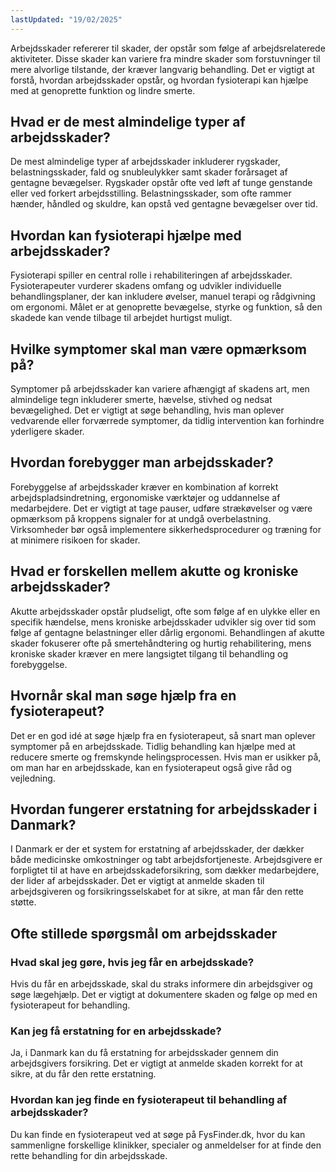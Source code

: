```yaml
---
lastUpdated: "19/02/2025"
---
```


Arbejdsskader refererer til skader, der opstår som følge af arbejdsrelaterede aktiviteter. Disse skader kan variere fra mindre skader som forstuvninger til mere alvorlige tilstande, der kræver langvarig behandling. Det er vigtigt at forstå, hvordan arbejdsskader opstår, og hvordan fysioterapi kan hjælpe med at genoprette funktion og lindre smerte.

## Hvad er de mest almindelige typer af arbejdsskader?

De mest almindelige typer af arbejdsskader inkluderer rygskader, belastningsskader, fald og snubleulykker samt skader forårsaget af gentagne bevægelser. Rygskader opstår ofte ved løft af tunge genstande eller ved forkert arbejdsstilling. Belastningsskader, som ofte rammer hænder, håndled og skuldre, kan opstå ved gentagne bevægelser over tid.

## Hvordan kan fysioterapi hjælpe med arbejdsskader?

Fysioterapi spiller en central rolle i rehabiliteringen af arbejdsskader. Fysioterapeuter vurderer skadens omfang og udvikler individuelle behandlingsplaner, der kan inkludere øvelser, manuel terapi og rådgivning om ergonomi. Målet er at genoprette bevægelse, styrke og funktion, så den skadede kan vende tilbage til arbejdet hurtigst muligt.

## Hvilke symptomer skal man være opmærksom på?

Symptomer på arbejdsskader kan variere afhængigt af skadens art, men almindelige tegn inkluderer smerte, hævelse, stivhed og nedsat bevægelighed. Det er vigtigt at søge behandling, hvis man oplever vedvarende eller forværrede symptomer, da tidlig intervention kan forhindre yderligere skader.

## Hvordan forebygger man arbejdsskader?

Forebyggelse af arbejdsskader kræver en kombination af korrekt arbejdspladsindretning, ergonomiske værktøjer og uddannelse af medarbejdere. Det er vigtigt at tage pauser, udføre strækøvelser og være opmærksom på kroppens signaler for at undgå overbelastning. Virksomheder bør også implementere sikkerhedsprocedurer og træning for at minimere risikoen for skader.

## Hvad er forskellen mellem akutte og kroniske arbejdsskader?

Akutte arbejdsskader opstår pludseligt, ofte som følge af en ulykke eller en specifik hændelse, mens kroniske arbejdsskader udvikler sig over tid som følge af gentagne belastninger eller dårlig ergonomi. Behandlingen af akutte skader fokuserer ofte på smertehåndtering og hurtig rehabilitering, mens kroniske skader kræver en mere langsigtet tilgang til behandling og forebyggelse.

## Hvornår skal man søge hjælp fra en fysioterapeut?

Det er en god idé at søge hjælp fra en fysioterapeut, så snart man oplever symptomer på en arbejdsskade. Tidlig behandling kan hjælpe med at reducere smerte og fremskynde helingsprocessen. Hvis man er usikker på, om man har en arbejdsskade, kan en fysioterapeut også give råd og vejledning.

## Hvordan fungerer erstatning for arbejdsskader i Danmark?

I Danmark er der et system for erstatning af arbejdsskader, der dækker både medicinske omkostninger og tabt arbejdsfortjeneste. Arbejdsgivere er forpligtet til at have en arbejdsskadeforsikring, som dækker medarbejdere, der lider af arbejdsskader. Det er vigtigt at anmelde skaden til arbejdsgiveren og forsikringsselskabet for at sikre, at man får den rette støtte.

## Ofte stillede spørgsmål om arbejdsskader

### Hvad skal jeg gøre, hvis jeg får en arbejdsskade?

Hvis du får en arbejdsskade, skal du straks informere din arbejdsgiver og søge lægehjælp. Det er vigtigt at dokumentere skaden og følge op med en fysioterapeut for behandling.

### Kan jeg få erstatning for en arbejdsskade?

Ja, i Danmark kan du få erstatning for arbejdsskader gennem din arbejdsgivers forsikring. Det er vigtigt at anmelde skaden korrekt for at sikre, at du får den rette erstatning.

### Hvordan kan jeg finde en fysioterapeut til behandling af arbejdsskader?

Du kan finde en fysioterapeut ved at søge på FysFinder.dk, hvor du kan sammenligne forskellige klinikker, specialer og anmeldelser for at finde den rette behandling for din arbejdsskade.
